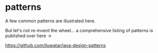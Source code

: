 # patterns

A few common patterns are illustrated here. 


But let's not re-invent the wheel... a comprehensive listing of patterns is published over here -> 

https://github.com/iluwatar/java-design-patterns